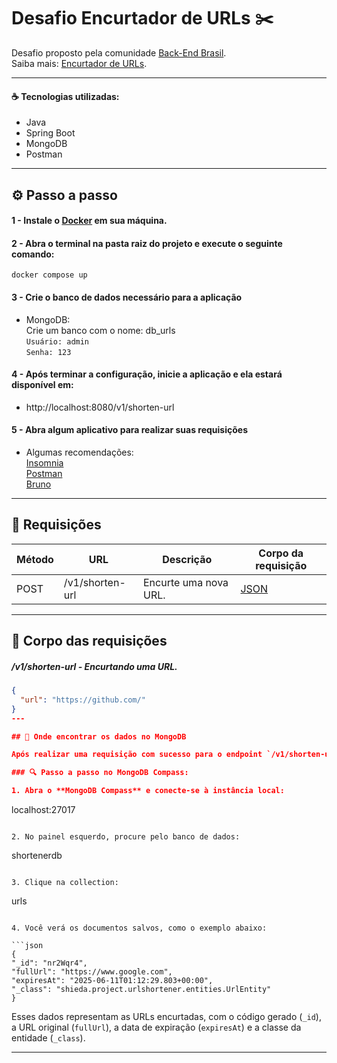 # Desafio Encurtador de URLs ✂️

Desafio proposto pela comunidade [Back-End Brasil](https://github.com/backend-br).  
Saiba mais: [Encurtador de URLs](https://github.com/backend-br/desafios/blob/master/url-shortener/PROBLEM.md).
 
---

#### ☕ Tecnologias utilizadas:

- Java
- Spring Boot
- MongoDB
- Postman
---

## ⚙️ Passo a passo

#### 1 - Instale o [Docker](https://www.docker.com) em sua máquina. 

#### 2 - Abra o terminal na pasta raiz do projeto e execute o seguinte comando:

`docker compose up`

#### 3 - Crie o banco de dados necessário para a aplicação

- MongoDB:   
Crie um banco com o nome: db_urls  
`Usuário: admin`   
`Senha: 123`   

#### 4 - Após terminar a configuração, inicie a aplicação e ela estará disponível em:

- http://localhost:8080/v1/shorten-url


#### 5 - Abra algum aplicativo para realizar suas requisições

- Algumas recomendações:  
[Insomnia](https://insomnia.rest/)  
[Postman](https://www.postman.com/)  
[Bruno](https://www.usebruno.com/)  

--- 

## 📨 Requisições

| Método | URL                            | Descrição                       | Corpo da requisição     |
| ------ | ------------------------------ | ------------------------------- | ----------------------- |
| POST   | /v1/shorten-url                | Encurte uma nova URL.           | [JSON](#encurtarurl)    |

---

## 📄 Corpo das requisições

##### <a id="encurtarurl">/v1/shorten-url - Encurtando uma URL.</a>

```json
{
  "url": "https://github.com/"
}
---

## 📂 Onde encontrar os dados no MongoDB

Após realizar uma requisição com sucesso para o endpoint `/v1/shorten-url`, os dados são salvos no MongoDB local. Você pode visualizá-los utilizando o [MongoDB Compass](https://www.mongodb.com/products/compass):

### 🔍 Passo a passo no MongoDB Compass:

1. Abra o **MongoDB Compass** e conecte-se à instância local:

   ```
   localhost:27017
   ```

2. No painel esquerdo, procure pelo banco de dados:

   ```
   shortenerdb
   ```

3. Clique na collection:

   ```
   urls
   ```

4. Você verá os documentos salvos, como o exemplo abaixo:

```json
{
  "_id": "nr2Wqr4",
  "fullUrl": "https://www.google.com",
  "expiresAt": "2025-06-11T01:12:29.803+00:00",
  "_class": "shieda.project.urlshortener.entities.UrlEntity"
}
```

Esses dados representam as URLs encurtadas, com o código gerado (`_id`), a URL original (`fullUrl`), a data de expiração (`expiresAt`) e a classe da entidade (`_class`).

---


